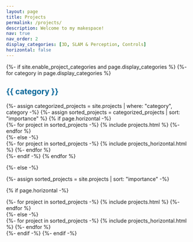 ```yaml
---
layout: page
title: Projects
permalink: /projects/
description: Welcome to my makespace!
nav: true
nav_order: 2
display_categories: [3D, SLAM & Perception, Controls]
horizontal: false
---
```


<!-- pages/projects.md -->
<div class="projects">
{%- if site.enable_project_categories and page.display_categories %}
  <!-- Display categorized projects -->
  {%- for category in page.display_categories %}
  <h2 class="category" style="color:#069">{{ category }}</h2>
  {%- assign categorized_projects = site.projects | where: "category", category -%}
  {%- assign sorted_projects = categorized_projects | sort: "importance" %}
  <!-- Generate cards for each project -->
  {% if page.horizontal -%}
  <div class="container">
    <div class="row row-cols-1">
    {%- for project in sorted_projects -%}
      {% include projects.html %}
    {%- endfor %}
    </div>
  </div>
  {%- else -%}
  <div class="row row-cols-1">
    {%- for project in sorted_projects -%}
      {% include projects_horizontal.html %}
    {%- endfor %}
  </div>
  {%- endif -%}
  {% endfor %}

{%- else -%}
<!-- Display projects without categories -->
  {%- assign sorted_projects = site.projects | sort: "importance" -%}
  <!-- Generate cards for each project -->
  {% if page.horizontal -%}
  <div class="container">
    <div class="row row-cols-1">
    {%- for project in sorted_projects -%}
      {% include projects.html %}
    {%- endfor %}
    </div>
  </div>
  {%- else -%}
  <div class="row row-cols-1">
    {%- for project in sorted_projects -%}
      {% include projects_horizontal.html %}
    {%- endfor %}
  </div>
  {%- endif -%}
{%- endif -%}
</div>
